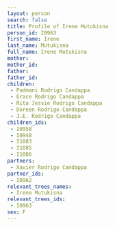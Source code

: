 ```yaml
---
layout: person
search: false
title: Profile of Irene Mutukisna
person_id: I0963
first_name: Irene
last_name: Mutukisna
full_name: Irene Mutukisna
mother: 
mother_id: 
father: 
father_id: 
children:
 - Padmani Rodrigo Candappa
 - Grace Rodrigo Candappa
 - Rita Jessie Rodrigo Candappa
 - Doreen Rodrigo Candappa
 - J.E. Rodrigo Candappa
children_ids:
 - I0958
 - I0948
 - I1083
 - I1085
 - I1086
partners:
 - Xavier Rodrigo Candappa
partner_ids:
 - I0962
relevant_trees_names:
 - Irene Mutukisna
relevant_trees_ids:
 - I0963
sex: F
---
```


